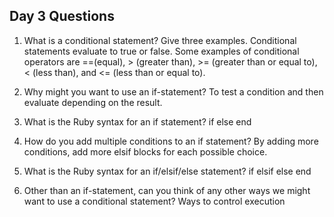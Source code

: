 ## Day 3 Questions

1. What is a conditional statement? Give three examples.
Conditional statements evaluate to true or false.  Some examples of conditional operators are ==(equal), > (greater than), >= (greater than or equal to), < (less than), and <= (less than or equal to).

1. Why might you want to use an if-statement?
To test a condition and then evaluate depending  on the result.

1. What is the Ruby syntax for an if statement?
if
else
end

1. How do you add multiple conditions to an if statement?
By adding more conditions, add more elsif blocks for each possible choice.

1. What is the Ruby syntax for an if/elsif/else statement?
if
elsif
else
end


1. Other than an if-statement, can you think of any other ways we might want to use a conditional statement?
Ways to control execution
